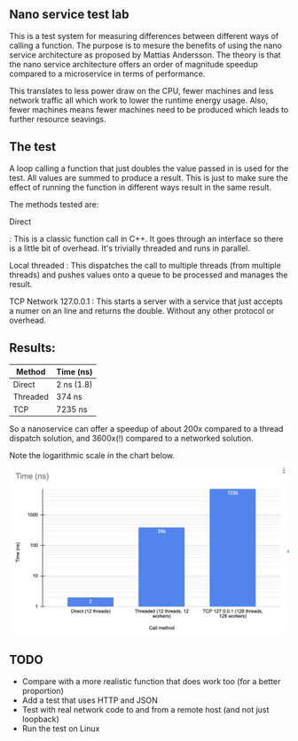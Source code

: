 Nano service test lab
---
This is a test system for measuring differences between different ways of calling a function. The purpose
is to mesure the benefits of using the nano service architecture as proposed
by Mattias Andersson. The theory is that the nano service architecture offers an order
of magnitude speedup compared to a microservice in terms of performance.

This translates to less power draw on the CPU, fewer machines and 
less network traffic all which work to lower the runtime energy usage. 
Also, fewer machines means fewer machines need to be produced which leads
to further resource seavings.

The test
---

A loop calling a function that just doubles the value passed in is 
used for the test. All values are summed to produce a result. This is
just to make sure the effect of running the function in different ways
result in the same result.

The methods tested are:

Direct

: This is a classic function call in C++. It goes through an interface
so there is a little bit of overhead. It's trivially threaded and
runs in parallel.

Local threaded
: This dispatches the call to multiple threads (from multiple threads)
and pushes values onto a queue to be processed and manages the result.

TCP Network 127.0.0.1
: This starts a server with a service that just accepts a numer on an 
line and returns the double. Without any other protocol or overhead.


Results:
--

| Method   | Time (ns)  |
|----------|------------| 
| Direct   | 2 ns (1.8) |
| Threaded | 374 ns     |
| TCP      | 7235 ns    |


So a nanoservice can offer a speedup of about 200x compared to a thread 
dispatch solution, and 3600x(!) compared to a networked solution.

Note the logarithmic scale in the chart below.

[![Chart showing the results](chart.png)]()

TODO
---
- Compare with a more realistic function that does work too (for a better proportion)
- Add a test that uses HTTP and JSON
- Test with real network code to and from a remote host (and not just loopback)
- Run the test on Linux